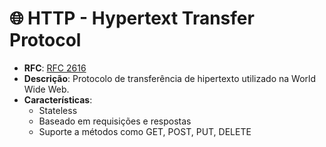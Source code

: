 # 🌐 HTTP - Hypertext Transfer Protocol

- **RFC**: [RFC 2616](https://datatracker.ietf.org/doc/html/rfc2616)
- **Descrição**: Protocolo de transferência de hipertexto utilizado na World Wide Web.
- **Características**:
  - Stateless
  - Baseado em requisições e respostas
  - Suporte a métodos como GET, POST, PUT, DELETE
